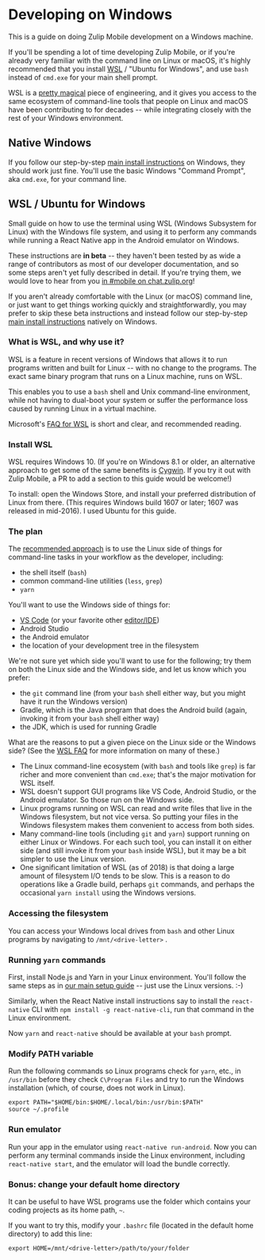 # Developing on Windows

This is a guide on doing Zulip Mobile development on a Windows machine.

If you'll be spending a lot of time developing Zulip Mobile, or if you're
already very familiar with the command line on Linux or macOS,
it's highly recommended that you install [WSL][wsl-home] / "Ubuntu for
Windows", and use `bash` instead of `cmd.exe` for your main shell prompt.

WSL is a [pretty magical][wsl-announce-ubuntu] piece of engineering, and it
gives you access to the same ecosystem of command-line tools that people on
Linux and macOS have been contributing to for decades -- while integrating
closely with the rest of your Windows environment.

[wsl-home]: https://docs.microsoft.com/en-us/windows/wsl/about
[wsl-announce-ubuntu]: https://blog.ubuntu.com/2016/03/30/ubuntu-on-windows-the-ubuntu-userspace-for-windows-developers


## Native Windows

If you follow our step-by-step [main install instructions](build-run.md)
on Windows, they should work just fine.  You'll use the basic Windows
"Command Prompt", aka `cmd.exe`, for your command line.


## WSL / Ubuntu for Windows
Small guide on how to use the terminal using WSL (Windows Subsystem for
Linux) with the Windows file system, and using it to perform any commands
while running a React Native app in the Android emulator on Windows.

These instructions are **in beta** -- they haven't been tested by as
wide a range of contributors as most of our developer documentation,
and so some steps aren't yet fully described in detail.  If you're
trying them, we would love to hear from you [in #mobile on
chat.zulip.org][czo]!

If you aren't already comfortable with the Linux (or macOS) command
line, or just want to get things working quickly and
straightforwardly, you may prefer to skip these beta instructions and
instead follow our step-by-step [main install
instructions](build-run.md) natively on Windows.

[czo]: ../../README.md#discussion

### What is WSL, and why use it?
WSL is a feature in recent versions of Windows that allows it to run
programs written and built for Linux -- with no change to the programs.
The exact same binary program that runs on a Linux machine, runs on WSL.

This enables you to use a `bash` shell and Unix command-line environment,
while not having to dual-boot your system or suffer the performance loss
caused by running Linux in a virtual machine.

Microsoft's [FAQ for WSL][wsl-faq] is short and clear, and recommended
reading.

[wsl-faq]: https://docs.microsoft.com/en-us/windows/wsl/faq

### Install WSL
WSL requires Windows 10.  (If you're on Windows 8.1 or older, an alternative
approach to get some of the same benefits is [Cygwin](http://www.cygwin.com/).
If you try it out with Zulip Mobile, a PR to add a section to this guide
would be welcome!)

To install: open the Windows Store, and install your preferred distribution
of Linux from there.  (This requires Windows build 1607 or later; 1607 was
released in mid-2016).  I used Ubuntu for this guide.

### The plan
The [recommended approach][so-guide] is to use the Linux side of things for
command-line tasks in your workflow as the developer, including:
* the shell itself (`bash`)
* common command-line utilities (`less`, `grep`)
* `yarn`

You'll want to use the Windows side of things for:
* [VS Code](editor.md) (or your favorite other [editor/IDE](editor.md))
* Android Studio
* the Android emulator
* the location of your development tree in the filesystem

We're not sure yet which side you'll want to use for the following;
try them on both the Linux side and the Windows side, and let us know
which you prefer:
* the `git` command line (from your `bash` shell either way, but you
  might have it run the Windows version)
* Gradle, which is the Java program that does the Android build
  (again, invoking it from your `bash` shell either way)
* the JDK, which is used for running Gradle

What are the reasons to put a given piece on the Linux side or the
Windows side?  (See the [WSL FAQ][wsl-faq] for more information on
many of these.)
* The Linux command-line ecosystem (with `bash` and tools like `grep`)
  is far richer and more convenient than `cmd.exe`; that's the major
  motivation for WSL itself.
* WSL doesn't support GUI programs like VS Code, Android Studio, or
  the Android emulator.  So those run on the Windows side.
* Linux programs running on WSL can read and write files that live in
  the Windows filesystem, but not vice versa.  So putting your files
  in the Windows filesystem makes them convenient to access from both
  sides.
* Many command-line tools (including `git` and `yarn`) support running
  on either Linux or Windows.  For each such tool, you can install it
  on either side (and still invoke it from your `bash` inside WSL),
  but it may be a bit simpler to use the Linux version.
* One significant limitation of WSL (as of 2018) is that doing a large
  amount of filesystem I/O tends to be slow.  This is a reason to do
  operations like a Gradle build, perhaps `git` commands, and perhaps
  the occasional `yarn install` using the Windows versions.

[so-guide]: https://stackoverflow.com/questions/42614347/running-react-native-in-wsl-with-the-emulator-running-directly-in-windows

### Accessing the filesystem
You can access your Windows local drives from `bash` and other Linux
programs by navigating to `/mnt/<drive-letter>` .

### Running `yarn` commands
First, install Node.js and Yarn in your Linux environment.  You'll follow
the same steps as in [our main setup guide](build-run.md) -- just use the
Linux versions. :-)

Similarly, when the React Native install instructions say to install the
`react-native` CLI with `npm install -g react-native-cli`, run that command
in the Linux environment.

Now `yarn` and `react-native` should be available at your `bash` prompt.

### Modify PATH variable
Run the following commands so Linux programs check for `yarn`, etc., in
`/usr/bin` before they check `C\Program Files` and try to run the Windows
installation (which, of course, does not work in Linux).

```
export PATH="$HOME/bin:$HOME/.local/bin:/usr/bin:$PATH"
source ~/.profile
```

### Run emulator
Run your app in the emulator using `react-native run-android`.  Now you can
perform any terminal commands inside the Linux environment, including
`react-native start`, and the emulator will load the bundle correctly.

### Bonus: change your default home directory
It can be useful to have WSL programs use the folder which contains your
coding projects as its home path, `~`.

If you want to try this, modify your `.bashrc` file (located in the default
home directory) to add this line:
```
export HOME=/mnt/<drive-letter>/path/to/your/folder
```
